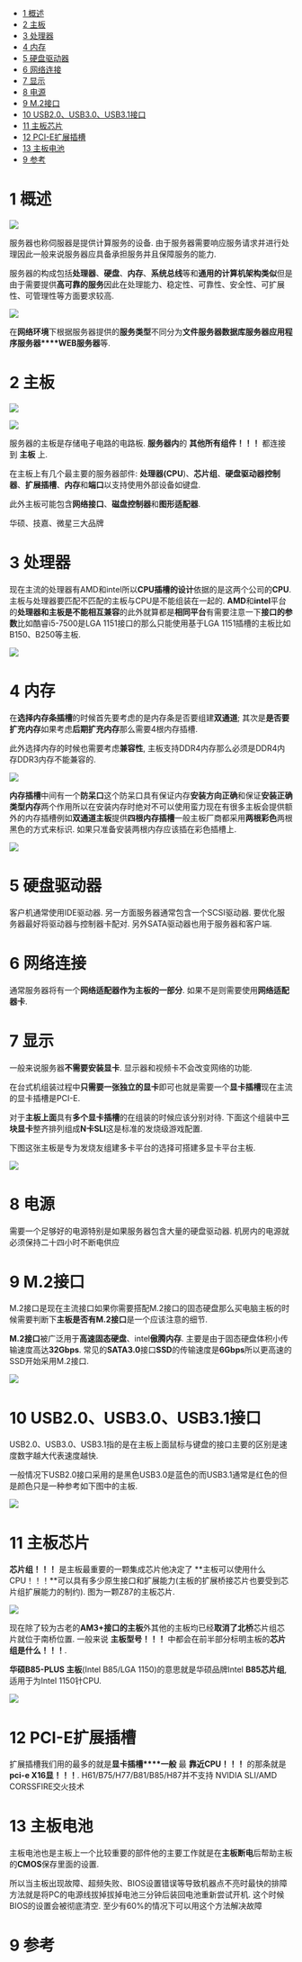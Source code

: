 
<!-- @import "[TOC]" {cmd="toc" depthFrom=1 depthTo=6 orderedList=false} -->

<!-- code_chunk_output -->

* [1 概述](#1-概述)
* [2 主板](#2-主板)
* [3 处理器](#3-处理器)
* [4 内存](#4-内存)
* [5 硬盘驱动器](#5-硬盘驱动器)
* [6 网络连接](#6-网络连接)
* [7 显示](#7-显示)
* [8 电源](#8-电源)
* [9 M.2接口](#9-m2接口)
* [10 USB2.0、USB3.0、USB3.1接口](#10-usb20-usb30-usb31接口)
* [11 主板芯片](#11-主板芯片)
* [12 PCI\-E扩展插槽](#12-pci-e扩展插槽)
* [13 主板电池](#13-主板电池)
* [9 参考](#9-参考)

<!-- /code_chunk_output -->

# 1 概述

![](./images/2019-04-22-16-16-06.png)

服务器也称伺服器是提供计算服务的设备. 由于服务器需要响应服务请求并进行处理因此一般来说服务器应具备承担服务并且保障服务的能力.  

服务器的构成包括**处理器**、**硬盘**、**内存**、**系统总线**等和**通用的计算机架构类似**但是由于需要提供**高可靠的服务**因此在处理能力、稳定性、可靠性、安全性、可扩展性、可管理性等方面要求较高.  

![](./images/2019-04-22-16-17-31.png)

在**网络环境**下根据服务器提供的**服务类型**不同分为**文件服务器****数据库服务器****应用程序服务器****WEB服务器**等. 

# 2 主板

![](./images/2019-04-22-15-52-02.png)

![](./images/2019-04-22-16-01-51.png)

服务器的主板是存储电子电路的电路板. **服务器内**的 **其他所有组件！！！** 都连接到 **主板** 上. 

在主板上有几个最主要的服务器部件: **处理器(CPU**)、**芯片组**、**硬盘驱动器控制器**、**扩展插槽**、**内存**和**端口**以支持使用外部设备如键盘. 

此外主板可能包含**网络接口**、**磁盘控制器**和**图形适配器**. 

华硕、技嘉、微星三大品牌

# 3 处理器

现在主流的处理器有AMD和intel所以**CPU插槽的设计**依据的是这两个公司的**CPU**. 主板与处理器要匹配不匹配的主板与CPU是不能组装在一起的. **AMD**和**intel**平台的**处理器和主板是不能相互兼容**的此外就算都是**相同平台**有需要注意一下**接口的参数**比如酷睿i5-7500是LGA 1151接口的那么只能使用基于LGA 1151插槽的主板比如B150、B250等主板. 

![](./images/2019-04-22-15-52-48.png)

# 4 内存

在**选择内存条插槽**的时候首先要考虑的是内存条是否要组建**双通道**; 其次是**是否要扩充内存**如果考虑**后期扩充内存**那么需要4根内存插槽. 

此外选择内存的时候也需要考虑**兼容性**, 主板支持DDR4内存那么必须是DDR4内存DDR3内存不能兼容的. 

![](./images/2019-04-22-15-53-11.png)

**内存插槽**中间有一个**防呆口**这个防呆口具有保证内存**安装方向正确**和保证**安装正确类型内存**两个作用所以在安装内存时绝对不可以使用蛮力现在有很多主板会提供额外的内存插槽例如**双通道主板**提供**四根内存插槽**一般主板厂商都采用**两根彩色**两根黑色的方式来标识. 如果只准备安装两根内存应该插在彩色插槽上. 

![](./images/2019-04-22-16-00-03.png)

# 5 硬盘驱动器

客户机通常使用IDE驱动器. 另一方面服务器通常包含一个SCSI驱动器. 要优化服务器最好将驱动器与控制器卡配对. 另外SATA驱动器也用于服务器和客户端. 

# 6 网络连接

通常服务器将有一个**网络适配器作为主板的一部分**. 如果不是则需要使用**网络适配器卡**. 

# 7 显示

一般来说服务器**不需要安装显卡**. 显示器和视频卡不会改变网络的功能. 

在台式机组装过程中**只需要一张独立的显卡**即可也就是需要一个**显卡插槽**现在主流的显卡插槽是PCI\-E. 

对于**主板上面**具有**多个显卡插槽**的在组装的时候应该分别对待. 下面这个组装中**三块显卡**整齐排列组成**N卡SLI**这是标准的发烧级游戏配置. 

下图这张主板是专为发烧友组建多卡平台的选择可搭建多显卡平台主板. 

![](./images/2019-04-22-15-54-24.png)

# 8 电源

需要一个足够好的电源特别是如果服务器包含大量的硬盘驱动器. 机房内的电源就必须保持二十四小时不断电供应

# 9 M.2接口

M.2接口是现在主流接口如果你需要搭配M.2接口的固态硬盘那么买电脑主板的时候需要判断下**主板是否有M.2接口**是一个应该注意的细节. 

**M.2接口**被广泛用于**高速固态硬盘**、intel**傲腾内存**. 主要是由于固态硬盘体积小传输速度高达**32Gbps**. 常见的**SATA3.0**接口**SSD**的传输速度是**6Gbps**所以更高速的SSD开始采用M.2接口. 

![](./images/2019-04-22-15-56-10.png)

# 10 USB2.0、USB3.0、USB3.1接口

USB2.0、USB3.0、USB3.1指的是在主板上面鼠标与键盘的接口主要的区别是速度数字越大代表速度越快. 

一般情况下USB2.0接口采用的是黑色USB3.0是蓝色的而USB3.1通常是红色的但是颜色只是一种参考如下图中的主板. 

![](./images/2019-04-22-15-58-01.png)

# 11 主板芯片

**芯片组！！！** 是主板最重要的一颗集成芯片他决定了 **主板可以使用什么CPU！！！**可以具有多少原生接口和扩展能力(主板的扩展桥接芯片也要受到芯片组扩展能力的制约). 图为一颗Z87的主板芯片. 

![](./images/2019-04-22-16-03-53.png)

现在除了较为古老的**AM3\+接口的主板**外其他的主板均已经**取消了北桥**芯片组芯片就位于南桥位置. 一般来说 **主板型号！！！** 中都会在前半部分标明主板的**芯片组是什么！！！**. 

**华硕B85-PLUS 主板**(Intel B85/LGA 1150)的意思就是华硕品牌Intel **B85芯片组**, 适用于为Intel 1150针CPU. 

![](./images/2019-04-22-16-04-31.png)

# 12 PCI\-E扩展插槽

扩展插槽我们用的最多的就是**显卡插槽****一般** 最 **靠近CPU！！！** 的那条就是 **pci\-e X16显！！！**. H61/B75/H77/B81/B85/H87并不支持 NVIDIA SLI/AMD CORSSFIRE交火技术

# 13 主板电池

主板电池也是主板上一个比较重要的部件他的主要工作就是在**主板断电**后帮助主板的**CMOS**保存里面的设置. 

所以当主板出现故障、超频失败、BIOS设置错误等导致机器点不亮时最快的排障方法就是将PC的电源线拔掉拔掉电池三分钟后装回电池重新尝试开机. 这个时候BIOS的设置会被彻底清空. 至少有60%的情况下可以用这个方法解决故障

# 9 参考

